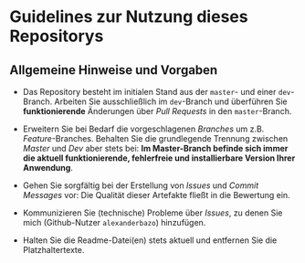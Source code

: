 # Guidelines zur Nutzung dieses Repositorys

## Allgemeine Hinweise und Vorgaben

- Das Repository besteht im initialen Stand aus der `master`- und einer `dev`-Branch. Arbeiten Sie ausschließlich im `dev`-Branch und überführen Sie **funktionierende** Änderungen über _Pull Requests_ in den `master`-Branch.

- Erweitern Sie bei Bedarf die vorgeschlagenen _Branches_ um z.B. _Feature_-Branches. Behalten Sie die grundlegende Trennung zwischen _Master_ und _Dev_ aber stets bei: **Im Master-Branch befinde sich immer die aktuell funktionierende, fehlerfreie und installierbare Version Ihrer Anwendung**.

- Gehen Sie sorgfältig bei der Erstellung von _Issues_ und _Commit Messages_ vor: Die Qualität dieser Artefakte fließt in die Bewertung ein.

- Kommunizieren Sie (technische) Probleme über _Issues_, zu denen Sie mich (Github-Nutzer `alexanderbazo`) hinzufügen.

- Halten Sie die Readme-Datei(en) stets aktuell und entfernen Sie die Platzhaltertexte.
